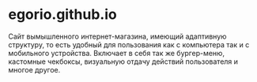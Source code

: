 # egorio.github.io
Сайт вымышленного интернет-магазина, имеющий адаптивную структуру, то есть удобный для пользования как с компьютера так и с мобильного устройства. Включает в себя так же бургер-меню, кастомные чекбоксы, визуальную отдачу действий пользователя и многое другое.
